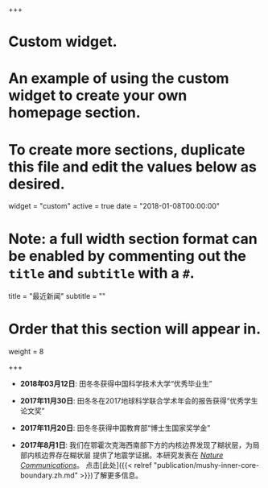 +++
# Custom widget.
# An example of using the custom widget to create your own homepage section.
# To create more sections, duplicate this file and edit the values below as desired.
widget = "custom"
active = true
date = "2018-01-08T00:00:00"

# Note: a full width section format can be enabled by commenting out the `title` and `subtitle` with a `#`.
title = "最近新闻"
subtitle = ""

# Order that this section will appear in.
weight = 8

+++

-   **2018年03月12日**:
    田冬冬获得中国科学技术大学“优秀毕业生”

-   **2017年11月30日**:
    田冬冬在2017地球科学联合学术年会的报告获得“优秀学生论文奖”

-   **2017年11月20日**:
    田冬冬获得中国教育部“博士生国家奖学金”

-   **2017年8月1日**:
    我们在鄂霍次克海西南部下方的内核边界发现了糊状层，为局部内核边界存在糊状层
    提供了地震学证据。本研究发表在 [*Nature Communications*](http://dx.doi.org/10.1038/s41467-017-00229-9)。
    点击[此处]({{< relref "publication/mushy-inner-core-boundary.zh.md" >}})了解更多信息。

